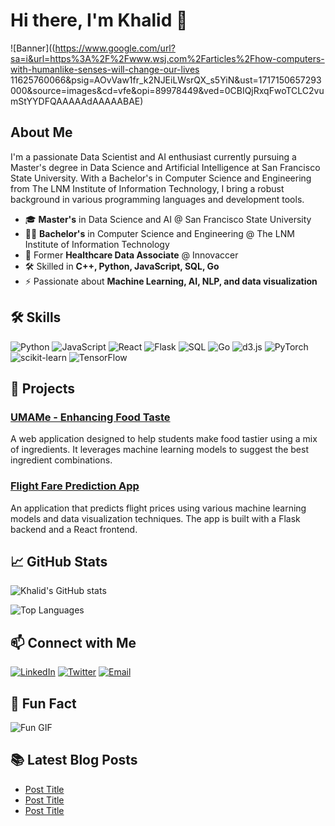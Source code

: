 # Hi there, I'm Khalid 👋

![Banner]((https://www.google.com/url?sa=i&url=https%3A%2F%2Fwww.wsj.com%2Farticles%2Fhow-computers-with-humanlike-senses-will-change-our-lives 11625760066&psig=AOvVaw1fr_k2NJEiLWsrQX_s5YiN&ust=1717150657293000&source=images&cd=vfe&opi=89978449&ved=0CBIQjRxqFwoTCLC2vumStYYDFQAAAAAdAAAAABAE)

## About Me
I'm a passionate Data Scientist and AI enthusiast currently pursuing a Master's degree in Data Science and Artificial Intelligence at San Francisco State University. With a Bachelor's in Computer Science and Engineering from The LNM Institute of Information Technology, I bring a robust background in various programming languages and development tools.

- 🎓 **Master's** in Data Science and AI @ San Francisco State University
- 🧑‍🎓 **Bachelor's** in Computer Science and Engineering @ The LNM Institute of Information Technology
- 💼 Former **Healthcare Data Associate** @ Innovaccer
- 🛠️ Skilled in **C++, Python, JavaScript, SQL, Go**
- ⚡ Passionate about **Machine Learning, AI, NLP, and data visualization**

## 🛠️ Skills
![Python](https://img.shields.io/badge/Python-3776AB?style=for-the-badge&logo=python&logoColor=white)
![JavaScript](https://img.shields.io/badge/JavaScript-F7DF1E?style=for-the-badge&logo=javascript&logoColor=black)
![React](https://img.shields.io/badge/React-20232A?style=for-the-badge&logo=react&logoColor=61DAFB)
![Flask](https://img.shields.io/badge/Flask-000000?style=for-the-badge&logo=flask&logoColor=white)
![SQL](https://img.shields.io/badge/SQL-4479A1?style=for-the-badge&logo=postgresql&logoColor=white)
![Go](https://img.shields.io/badge/Go-00ADD8?style=for-the-badge&logo=go&logoColor=white)
![d3.js](https://img.shields.io/badge/D3.js-F9A03C?style=for-the-badge&logo=d3.js&logoColor=white)
![PyTorch](https://img.shields.io/badge/PyTorch-EE4C2C?style=for-the-badge&logo=pytorch&logoColor=white)
![scikit-learn](https://img.shields.io/badge/scikit--learn-F7931E?style=for-the-badge&logo=scikit-learn&logoColor=white)
![TensorFlow](https://img.shields.io/badge/TensorFlow-FF6F00?style=for-the-badge&logo=tensorflow&logoColor=white)

## 🚀 Projects
### [UMAMe - Enhancing Food Taste](https://github.com/yourusername/umame)
A web application designed to help students make food tastier using a mix of ingredients. It leverages machine learning models to suggest the best ingredient combinations.

### [Flight Fare Prediction App](https://github.com/yourusername/flight-fare-prediction)
An application that predicts flight prices using various machine learning models and data visualization techniques. The app is built with a Flask backend and a React frontend.

## 📈 GitHub Stats
![Khalid's GitHub stats](https://github-readme-stats.vercel.app/api?username=Kahl-d&show_icons=true&theme=radical)

![Top Languages](https://github-readme-stats.vercel.app/api/top-langs/?username=yourusername&layout=compact&theme=radical)

## 📫 Connect with Me
[![LinkedIn](https://img.shields.io/badge/LinkedIn-0077B5?style=for-the-badge&logo=linkedin&logoColor=white)](https://www.linkedin.com/in/yourusername/)
[![Twitter](https://img.shields.io/badge/Twitter-1DA1F2?style=for-the-badge&logo=twitter&logoColor=white)](https://twitter.com/yourusername/)
[![Email](https://img.shields.io/badge/Email-D14836?style=for-the-badge&logo=gmail&logoColor=white)](mailto:your.email@example.com)

## 🎨 Fun Fact
![Fun GIF](https://media.giphy.com/media/26xBwdIuRJiAIqHwA/giphy.gif)

## 📚 Latest Blog Posts
<!-- BLOG-POST-LIST:START -->
- [Post Title](https://yourbloglink.com)
- [Post Title](https://yourbloglink.com)
- [Post Title](https://yourbloglink.com)
<!-- BLOG-POST-LIST:END -->

<!-- You can use GitHub Actions to automate updating the blog posts list -->
